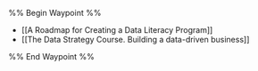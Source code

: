 %% Begin Waypoint %%
- [[A Roadmap for Creating a Data Literacy Program]]
- [[The Data Strategy Course. Building a data-driven business]]

%% End Waypoint %%

